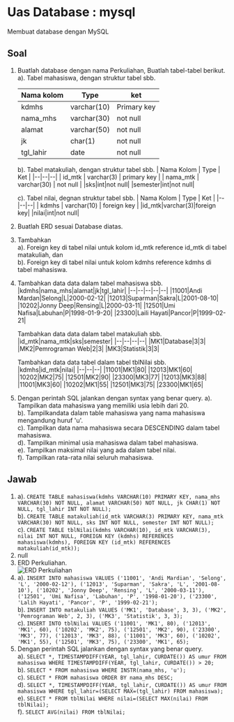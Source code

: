 # Uas Database : mysql
Membuat database dengan MySQL

## Soal
 1. Buatlah database dengan nama Perkuliahan, Buatlah tabel-tabel berikut.
	 a). Tabel mahasiswa, dengan struktur tabel sbb.
		 
    |Nama kolom|Type  | ket|
    |--|--|--|
    |kdmhs |varchar(10)  | Primary key |
    |nama_mhs | varchar(30) | not null |
    |alamat | varchar(50) | not null |
    |jk | char(1) | not null |
    |tgl_lahir | date | not null|
    
	b). Tabel matakuliah, dengan struktur tabel sbb.
    | Nama Kolom | Type | Ket |
    |--|--|--|
    | id_mtk | varchar(3) | primary key |
    | nama_mtk | varchar(30) | not null |
    |sks|int|not null|
    |semester|int|not null|
    
	c). Tabel nilai, degnan struktur tabel sbb.
    | Nama Kolom | Type | Ket |
    |--|--|--|
    | kdmhs | varchar(10) | foreign key |
    |id_mtk|varchar(3)|foreign key|
    |nilai|int|not null|
    
 2. Buatlah ERD sesuai Database diatas.
 3. Tambahkan <br>
   a). Foreign key di tabel nilai untuk kolom id_mtk reference id_mtk di tabel matakuliah, dan<br>
   b). Foreign key di tabel nilai untuk kolom kdmhs reference kdmhs di tabel mahasiswa.
 4. Tambahkan data data dalam tabel mahasiswa sbb. <br>
    |kdmhs|nama_mhs|alamat|jk|tgl_lahir|
    |--|--|--|--|--|
    |11001|Andi Mardan|Selong|L|2000-02-12|
    |12013|Suparman|Sakra|L|2001-08-10|
    |10202|Jonny Deep|Rensing|L|2000-03-11|
    |12501|Umi Nafisa|Labuhan|P|1998-01-9-20|
    |23300|Laili Hayati|Pancor|P|1999-02-21|
    
    Tambahkan data data dalam tabel matakuliah sbb.<br>
    |id_mtk|nama_mtk|sks|semester|
    |--|--|--|--|
    |MK1|Database|3|3|
    |MK2|Pemrograman Web|2|3|
    |MK3|Statistik|3|3|
    
    Tambahkan data data tabel dalam tabel tblNilai sbb.<br>
    |kdmhs|id_mtk|nilai|
    |--|--|--|
    |11001|MK1|80|
    |12013|MK1|60|
    |10202|MK2|75|
    |12501|MK2|90|
    |23300|MK3|77|
    |12013|MK3|88|
    |11001|MK3|60|
    |10202|MK1|55|
    |12501|MK3|75|
    |23300|MK1|65|
 5. Dengan perintah SQL jalankan dengan syntax yang benar query.
	 a). Tampilkan data mahasiswa yang memiliki usia lebih dari 20.<br>
	 b). Tampilkandata dalam table mahasiswa yang nama mahasiswa mengandung huruf 'u'.<br>
	 c). Tampilkan data nama mahasiswa secara DESCENDING dalam tabel mahasiswa.<br>
	 d). Tampilkan minimal usia mahasiswa dalam tabel mahasiswa.<br>
	 e). Tampilkan maksimal nilai yang ada dalam tabel nilai.<br>
	 f). Tampilkan rata-rata nilai seluruh mahasiswa.
## Jawab

 1. a). `CREATE TABLE mahasiswa(kdmhs VARCHAR(10) PRIMARY KEY, nama_mhs VARCHAR(30) NOT NULL, alamat VARCHAR(50) NOT NULL, jk CHAR(1) NOT NULL, tgl_lahir INT NOT NULL);`<br>
    b). `CREATE TABLE matakuliah(id_mtk VARCHAR(3) PRIMARY KEY, nama_mtk VARCHAR(30) NOT NULL, sks INT NOT NULL, semester INT NOT NULL);`<br>
    c). `CREATE TABLE tblNilai(kdmhs VARCHAR(10), id_mtk VARCHAR(3), nilai INT NOT NULL, FOREIGN KEY (kdmhs) REFERENCES mahasiswa(kdmhs), FOREIGN KEY (id_mtk) REFERENCES matakuliah(id_mtk));` 
 2. null
 3. ERD Perkuliahan. <br>
    ![ERD Perkuliahan](https://github.com/bayiPetani/kuliah/blob/main/images/erd.png)
 4. a). `INSERT INTO mahasiswa VALUES ('11001', 'Andi Mardian', 'Selong', 'L', '2000-02-12'), ('12013', 'Suparman', 'Sakra', 'L', '2001-08-10'), ('10202', 'Jonny Deep', 'Rensing', 'L', '2000-03-11'), ('12501', 'Umi Nafisa', 'Labuhan', 'P', '1998-01-20'), ('23300', 'Lalih Hayati', 'Pancor', 'P', '1999-02-21');` <br>
    b). `INSERT INTO matakuliah VALUES ('MK1', 'Database', 3, 3), ('MK2', 'Pemrograman Web', 2, 3), ('MK3', 'Statistik', 3, 3);`<br>
    c). `INSERT INTO tblNilai VALUES ('11001', 'MK1', 80), ('12013', 'MK1', 60), ('10202', 'MK2', 75), ('12501', 'MK2', 90), ('23300', 'MK3', 77), ('12013', 'MK3', 88), ('11001', 'MK3', 60), ('10202', 'MK1', 55), ('12501', 'MK3', 75), ('23300', 'MK1', 65);`
 5. Dengan perintah SQL jalankan dengan syntax yang benar query.<br>
	 a). `SELECT *, TIMESTAMPDIFF(YEAR, tgl_lahir, CURDATE()) AS umur FROM mahasiswa WHERE TIMESTAMPDIFF(YEAR, tgl_lahir, CURDATE()) > 20;`<br>
	 b). `SELECT * FROM mahasiswa WHERE INSTR(nama_mhs, 'u');`<br>
	 c). `SELECT * FROM mahasiswa ORDER BY nama_mhs DESC;`<br>
	 d).  `SELECT *, TIMESTAMPDIFF(YEAR, tgl_lahir, CURDATE()) AS umur FROM mahasiswa WHERE tgl_lahir=(SELECT MAX=(tgl_lahir) FROM mahasiswa);`<br>
	 e). `SELECT * FROM tblNilai WHERE nilai=(SELECT MAX(nilai) FROM tblNilai);`<br>
	 f). `SELECT AVG(nilai) FROM tblNilai;`
